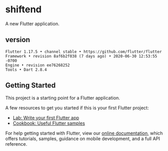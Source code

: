 # shiftend

A new Flutter application.

## version

```
Flutter 1.17.5 • channel stable • https://github.com/flutter/flutter
Framework • revision 8af6b2f038 (7 days ago) • 2020-06-30 12:53:55 -0700
Engine • revision ee76268252
Tools • Dart 2.8.4
```

## Getting Started

This project is a starting point for a Flutter application.

A few resources to get you started if this is your first Flutter project:

- [Lab: Write your first Flutter app](https://flutter.dev/docs/get-started/codelab)
- [Cookbook: Useful Flutter samples](https://flutter.dev/docs/cookbook)

For help getting started with Flutter, view our
[online documentation](https://flutter.dev/docs), which offers tutorials,
samples, guidance on mobile development, and a full API reference.
